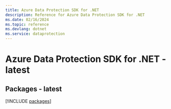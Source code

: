 ```yaml
---
title: Azure Data Protection SDK for .NET
description: Reference for Azure Data Protection SDK for .NET
ms.date: 02/16/2024
ms.topic: reference
ms.devlang: dotnet
ms.service: dataprotection
---
```

# Azure Data Protection SDK for .NET - latest
## Packages - latest
[!INCLUDE [packages](data-protection-index.md)]